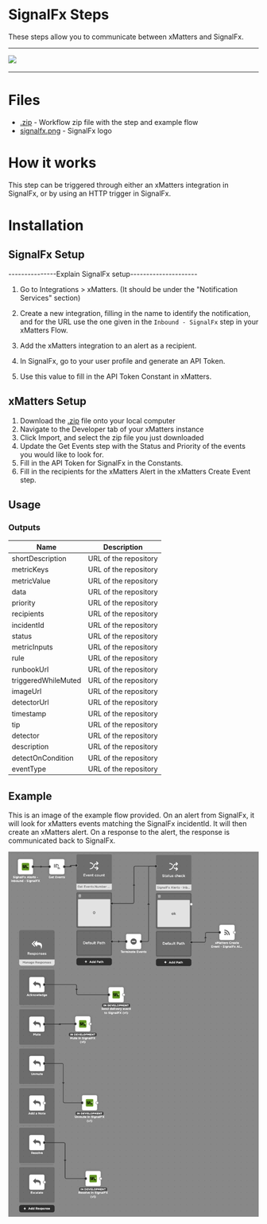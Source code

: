 # SignalFx Steps

These steps allow you to communicate between xMatters and SignalFx.


---------

<kbd>
  <img src="https://github.com/xmatters/xMatters-Labs/raw/master/media/disclaimer.png">
</kbd>

---------

# Files

* [.zip](.zip) - Workflow zip file with the step and example flow
* [signalfx.png](/signalfx.png) - SignalFx logo

# How it works
This step can be triggered through either an xMatters integration in SignalFx, or by using an HTTP trigger in SignalFx.


# Installation

## SignalFx Setup
---------------Explain SignalFx setup---------------------
1. Go to Integrations > xMatters. (It should be under the "Notification Services" section)
2. Create a new integration, filling in the name to identify the notification, and for the URL use the one given in the `Inbound - SignalFx` step in your xMatters Flow.
3. Add the xMatters integration to an alert as a recipient.

4. In SignalFx, go to your user profile and generate an API Token.
5. Use this value to fill in the API Token Constant in xMatters.

## xMatters Setup
1. Download the [.zip](.zip) file onto your local computer
2. Navigate to the Developer tab of your xMatters instance
3. Click Import, and select the zip file you just downloaded
4. Update the Get Events step with the Status and Priority of the events you would like to look for.
5. Fill in the API Token for SignalFx in the Constants.
6. Fill in the recipients for the xMatters Alert in the xMatters Create Event step.


## Usage

### Outputs

| Name | Description |
| ---- | ----------  |
| shortDescription | URL of the repository |
| metricKeys | URL of the repository |
| metricValue | URL of the repository |
| data | URL of the repository |
| priority | URL of the repository |
| recipients | URL of the repository |
| incidentId | URL of the repository |
| status | URL of the repository |
| metricInputs | URL of the repository |
| rule | URL of the repository |
| runbookUrl | URL of the repository |
| triggeredWhileMuted | URL of the repository |
| imageUrl | URL of the repository |
| detectorUrl | URL of the repository |
| timestamp | URL of the repository |
| tip | URL of the repository |
| detector | URL of the repository |
| description | URL of the repository |
| detectOnCondition | URL of the repository |
| eventType | URL of the repository |



## Example
This is an image of the example flow provided. On an alert from SignalFx, it will look for xMatters events matching the SignalFx incidentId. It will then create an xMatters alert. On a response to the alert, the response is communicated back to SignalFx.

<kbd>
	<img src="/media/ExampleFlow.png">
</kbd>

